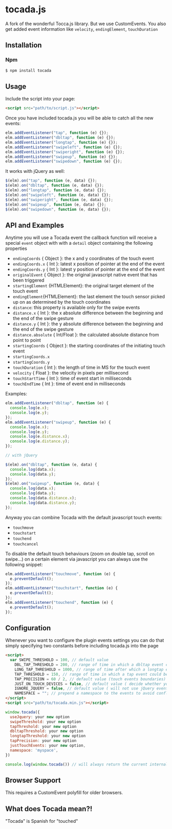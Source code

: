 # tocada.js

A fork of the wonderful Tocca.js library. But we use CustomEvents. You also get added event information like `velocity`, `endingElement`, `touchDuration`

## Installation

### Npm

```bash
$ npm install tocada
```

## Usage

Include the script into your page:

```html
<script src="path/to/script.js"></script>
```

Once you have included tocada.js you will be able to catch all the new events:

```javascript
elm.addEventListener("tap", function (e) {});
elm.addEventListener("dbltap", function (e) {});
elm.addEventListener("longtap", function (e) {});
elm.addEventListener("swipeleft", function (e) {});
elm.addEventListener("swiperight", function (e) {});
elm.addEventListener("swipeup", function (e) {});
elm.addEventListener("swipedown", function (e) {});
```

It works with jQuery as well:

```javascript
$(elm).on("tap", function (e, data) {});
$(elm).on("dbltap", function (e, data) {});
$(elm).on("longtap", function (e, data) {});
$(elm).on("swipeleft", function (e, data) {});
$(elm).on("swiperight", function (e, data) {});
$(elm).on("swipeup", function (e, data) {});
$(elm).on("swipedown", function (e, data) {});
```

## API and Examples

Anytime you will use a Tocada event the callback function will receive a special `event` object with with a `detail` object containing the following properties

- <code>endingCoords</code> { Object }: the x and y coordinates of the touch event
- <code>endingCoords.x</code> { Int }: latest x position of pointer at the end of the event
- <code>endingCoords.y</code> { Int }: latest y position of pointer at the end of the event
- <code>originalEvent</code> { Object }: the original javascript native event that has been triggered
- <code>startingElement</code> {HTMLElement}: the original target element of the touch event
- <code>endingElement</code>{HTMLElement}: the last element the touch sensor picked up on as determined by the touch coordinates
- <code>distance</code>: this property is available only for the swipe events
- <code>distance.x</code> { Int }: the x absolute difference between the beginning and the end of the swipe gesture
- <code>distance.y</code> { Int }: the y absolute difference between the beginning and the end of the swipe gesture
- <code>distance.absolute</code> { Int/Float }: the calculated absolute distance from point to point
- <code>startingCoords</code> { Object }: the starting coordinates of the initiating touch event
- <code>startingCoords.x</code>
- <code>startingCoords.y</code>
- <code>touchDuration</code> { Int }: the length of time in MS for the touch event
- <code>velocity</code> { Float }: the velocity in pixels per millisecond
- <code>touchStartTime</code> { Int }: time of event start in milliseconds
- <code>touchEndTime</code> { Int }: time of event end in milliseconds

Examples:

```javascript
elm.addEventListener("dbltap", function (e) {
  console.log(e.x);
  console.log(e.y);
});
elm.addEventListener("swipeup", function (e) {
  console.log(e.x);
  console.log(e.y);
  console.log(e.distance.x);
  console.log(e.distance.y);
});

// with jQuery

$(elm).on("dbltap", function (e, data) {
  console.log(data.x);
  console.log(data.y);
});
$(elm).on("swipeup", function (e, data) {
  console.log(data.x);
  console.log(data.y);
  console.log(data.distance.x);
  console.log(data.distance.y);
});
```

Anyway you can combine Tocada with the default javascript touch events:

- <code>touchmove</code>
- <code>touchstart</code>
- <code>touchend</code>
- <code>touchcancel</code>

To disable the default touch behaviours (zoom on double tap, scroll on swipe...) on a certain element via javascript you can always use the following snippet:

```javascript
elm.addEventListener("touchmove", function (e) {
  e.preventDefault();
});
elm.addEventListener("touchstart", function (e) {
  e.preventDefault();
});
elm.addEventListener("touchend", function (e) {
  e.preventDefault();
});
```

## Configuration

Whenever you want to configure the plugin events settings you can do that simply specifying two constants before including tocada.js into the page

```html
<script>
  var SWIPE_THRESHOLD = 100, // default value
    DBL_TAP_THRESHOLD = 200, // range of time in which a dbltap event could be detected,
    LONG_TAP_THRESHOLD = 1000, // range of time after which a longtap event could be detected
    TAP_THRESHOLD = 150, // range of time in which a tap event could be detected
    TAP_PRECISION = 60 / 2, // default value (touch events boundaries)
    JUST_ON_TOUCH_DEVICES = false, // default value ( decide whether you want to use the Tocca.js events only on the touch devices )
    IGNORE_JQUERY = false, // default value ( will not use jQuery events, even if jQuery is detected )
    NAMESPACE = ""; // prepend a namespace to the events to avoid conflict with future native implementations
</script>
<script src="path/to/tocada.min.js"></script>
```

```js
window.tocada({
  useJquery: your new option
  swipeThreshold: your new option
  tapThreshold: your new option
  dbltapThreshold: your new option
  longtapThreshold: your new option
  tapPrecision: your new option
  justTouchEvents: your new option,
  namespace: 'myspace',
})

console.log(window.tocada()) // will always return the current internal options
```

## Browser Support

This requires a CustomEvent polyfill for older browsers.

## What does Tocada mean?!

"Tocada" is Spanish for "touched"
